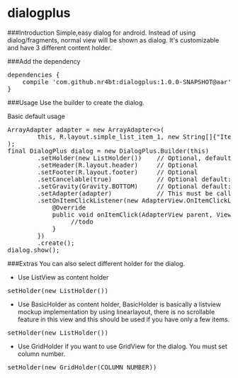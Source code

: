 dialogplus
==========

###Introduction
Simple,easy dialog for android. Instead of using dialog/fragments, normal view will be shown as dialog. It's customizable and have 3 different content holder.

###Add the dependency
<pre>
dependencies {
    compile 'com.github.nr4bt:dialogplus:1.0.0-SNAPSHOT@aar'
}
</pre>

###Usage
Use the builder to create the dialog.

Basic default usage
<pre>
ArrayAdapter<String> adapter = new ArrayAdapter<>(                                            
        this, R.layout.simple_list_item_1, new String[]{"Item 1", "Item 2","Item 3","Item 4"} 
);                                                                                            
final DialogPlus dialog = new DialogPlus.Builder(this)                                            
        .setHolder(new ListHolder())    // Optional, default:BasicHolder                    
        .setHeader(R.layout.header)     // Optional                                           
        .setFooter(R.layout.footer)     // Optional                                           
        .setCancelable(true)            // Optional default:true                              
        .setGravity(Gravity.BOTTOM)     // Optional default:true                              
        .setAdapter(adapter)            // This must be called, Any adapter can be set.                              
        .setOnItemClickListener(new AdapterView.OnItemClickListener() {                       
            @Override                                                                         
            public void onItemClick(AdapterView<?> parent, View view, int position, long id) {
                 //todo                                                                             
            }                                                                                 
        })                                                                                    
        .create();                                                                            
dialog.show();
</pre>

###Extras
You can also select different holder for the dialog.

- Use ListView as content holder
<pre>
setHolder(new ListHolder())
</pre>

- Use BasicHolder as content holder, BasicHolder is basically a listview mockup implementation by using linearlayout, there is no scrollable feature in this view and this should be used if you have only a few items.
<pre>
setHolder(new ListHolder())
</pre>

- Use GridHolder if you want to use GridView for the dialog. You must set column number.
<pre>
setHolder(new GridHolder(COLUMN_NUMBER))
</pre>
